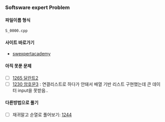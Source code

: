 <h3> Softsware expert Problem </h3>

#### 파일이름 형식
  `
  S_0000.cpp
  `

#### 사이트 바로가기
  - [swexpertacademy](https://swexpertacademy.com/main/main.do)
   
   
#### 아직 못푼 문제
  - [ ] [1265 달란트2](https://swexpertacademy.com/main/code/problem/problemDetail.do?contestProbId=AV18R8FKIvoCFAZN&categoryId=AV18R8FKIvoCFAZN&categoryType=CODE&problemTitle=1265&orderBy=FIRST_REG_DATETIME&selectCodeLang=ALL&select-1=&pageSize=10&pageIndex=1)
  - [ ] [1230 암호문3](https://swexpertacademy.com/main/code/problem/problemDetail.do?contestProbId=AV14zIwqAHwCFAYD&categoryId=AV14zIwqAHwCFAYD&categoryType=CODE&problemTitle=1230&orderBy=FIRST_REG_DATETIME&selectCodeLang=ALL&select-1=&pageSize=10&pageIndex=1)
    : 연결리스트로 하다가 안돼서 배열 기반 리스트 구현했는데 큰 데이터 input을 못받음..
  
#### 다른방법으로 풀기
  - [ ] 재귀말고 순열로 풀어보기: [1244](https://swexpertacademy.com/main/code/problem/problemDetail.do?contestProbId=AV15Khn6AN0CFAYD&categoryId=AV15Khn6AN0CFAYD&categoryType=CODE&problemTitle=1244&orderBy=FIRST_REG_DATETIME&selectCodeLang=ALL&select-1=&pageSize=10&pageIndex=1)
